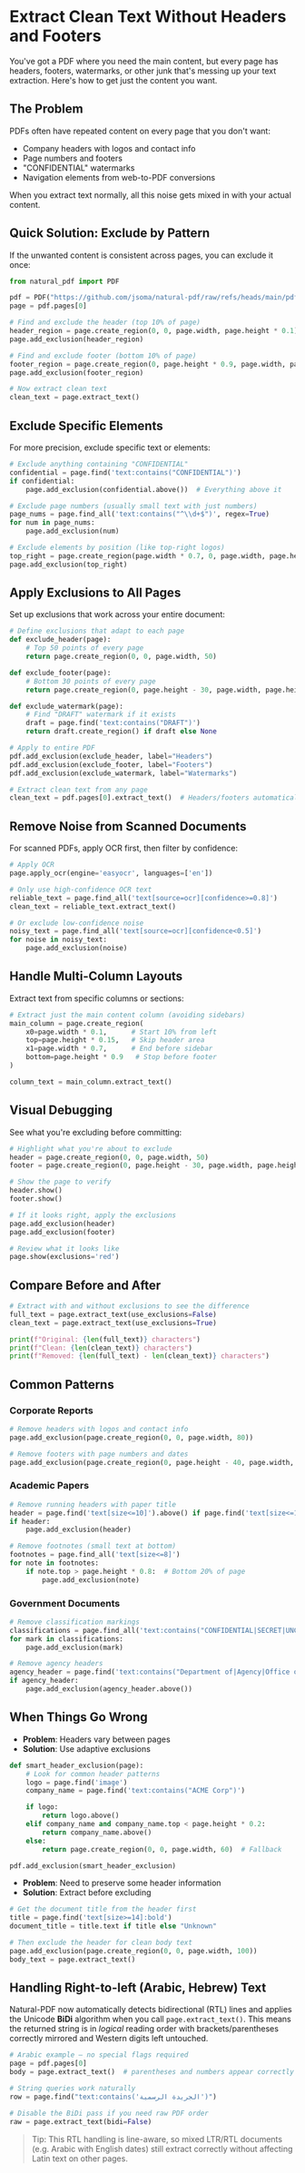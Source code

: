 # Extract Clean Text Without Headers and Footers

You've got a PDF where you need the main content, but every page has headers, footers, watermarks, or other junk that's messing up your text extraction. Here's how to get just the content you want.

## The Problem

PDFs often have repeated content on every page that you don't want:

- Company headers with logos and contact info
- Page numbers and footers
- "CONFIDENTIAL" watermarks
- Navigation elements from web-to-PDF conversions

When you extract text normally, all this noise gets mixed in with your actual content.

## Quick Solution: Exclude by Pattern

If the unwanted content is consistent across pages, you can exclude it once:

```python
from natural_pdf import PDF

pdf = PDF("https://github.com/jsoma/natural-pdf/raw/refs/heads/main/pdfs/01-practice.pdf")
page = pdf.pages[0]

# Find and exclude the header (top 10% of page)
header_region = page.create_region(0, 0, page.width, page.height * 0.1)
page.add_exclusion(header_region)

# Find and exclude footer (bottom 10% of page)
footer_region = page.create_region(0, page.height * 0.9, page.width, page.height)
page.add_exclusion(footer_region)

# Now extract clean text
clean_text = page.extract_text()
```

## Exclude Specific Elements

For more precision, exclude specific text or elements:

```python
# Exclude anything containing "CONFIDENTIAL"
confidential = page.find('text:contains("CONFIDENTIAL")')
if confidential:
    page.add_exclusion(confidential.above())  # Everything above it

# Exclude page numbers (usually small text with just numbers)
page_nums = page.find_all('text:contains("^\\d+$")', regex=True)
for num in page_nums:
    page.add_exclusion(num)

# Exclude elements by position (like top-right logos)
top_right = page.create_region(page.width * 0.7, 0, page.width, page.height * 0.15)
page.add_exclusion(top_right)
```

## Apply Exclusions to All Pages

Set up exclusions that work across your entire document:

```python
# Define exclusions that adapt to each page
def exclude_header(page):
    # Top 50 points of every page
    return page.create_region(0, 0, page.width, 50)

def exclude_footer(page):
    # Bottom 30 points of every page
    return page.create_region(0, page.height - 30, page.width, page.height)

def exclude_watermark(page):
    # Find "DRAFT" watermark if it exists
    draft = page.find('text:contains("DRAFT")')
    return draft.create_region() if draft else None

# Apply to entire PDF
pdf.add_exclusion(exclude_header, label="Headers")
pdf.add_exclusion(exclude_footer, label="Footers")
pdf.add_exclusion(exclude_watermark, label="Watermarks")

# Extract clean text from any page
clean_text = pdf.pages[0].extract_text()  # Headers/footers automatically excluded
```

## Remove Noise from Scanned Documents

For scanned PDFs, apply OCR first, then filter by confidence:

```python
# Apply OCR
page.apply_ocr(engine='easyocr', languages=['en'])

# Only use high-confidence OCR text
reliable_text = page.find_all('text[source=ocr][confidence>=0.8]')
clean_text = reliable_text.extract_text()

# Or exclude low-confidence noise
noisy_text = page.find_all('text[source=ocr][confidence<0.5]')
for noise in noisy_text:
    page.add_exclusion(noise)
```

## Handle Multi-Column Layouts

Extract text from specific columns or sections:

```python
# Extract just the main content column (avoiding sidebars)
main_column = page.create_region(
    x0=page.width * 0.1,      # Start 10% from left
    top=page.height * 0.15,   # Skip header area
    x1=page.width * 0.7,      # End before sidebar
    bottom=page.height * 0.9   # Stop before footer
)

column_text = main_column.extract_text()
```

## Visual Debugging

See what you're excluding before committing:

```python
# Highlight what you're about to exclude
header = page.create_region(0, 0, page.width, 50)
footer = page.create_region(0, page.height - 30, page.width, page.height)

# Show the page to verify
header.show()
footer.show()

# If it looks right, apply the exclusions
page.add_exclusion(header)
page.add_exclusion(footer)

# Review what it looks like
page.show(exclusions='red')
```

## Compare Before and After

```python
# Extract with and without exclusions to see the difference
full_text = page.extract_text(use_exclusions=False)
clean_text = page.extract_text(use_exclusions=True)

print(f"Original: {len(full_text)} characters")
print(f"Clean: {len(clean_text)} characters")
print(f"Removed: {len(full_text) - len(clean_text)} characters")
```

## Common Patterns

### Corporate Reports
```python
# Remove headers with logos and contact info
page.add_exclusion(page.create_region(0, 0, page.width, 80))

# Remove footers with page numbers and dates
page.add_exclusion(page.create_region(0, page.height - 40, page.width, page.height))
```

### Academic Papers
```python
# Remove running headers with paper title
header = page.find('text[size<=10]').above() if page.find('text[size<=10]') else None
if header:
    page.add_exclusion(header)

# Remove footnotes (small text at bottom)
footnotes = page.find_all('text[size<=8]')
for note in footnotes:
    if note.top > page.height * 0.8:  # Bottom 20% of page
        page.add_exclusion(note)
```

### Government Documents
```python
# Remove classification markings
classifications = page.find_all('text:contains("CONFIDENTIAL|SECRET|UNCLASSIFIED")', regex=True)
for mark in classifications:
    page.add_exclusion(mark)

# Remove agency headers
agency_header = page.find('text:contains("Department of|Agency|Office of")', regex=True)
if agency_header:
    page.add_exclusion(agency_header.above())
```

## When Things Go Wrong

- **Problem**: Headers vary between pages
- **Solution**: Use adaptive exclusions

```py
def smart_header_exclusion(page):
    # Look for common header patterns
    logo = page.find('image')
    company_name = page.find('text:contains("ACME Corp")')

    if logo:
        return logo.above()
    elif company_name and company_name.top < page.height * 0.2:
        return company_name.above()
    else:
        return page.create_region(0, 0, page.width, 60)  # Fallback

pdf.add_exclusion(smart_header_exclusion)
```

- **Problem**: Need to preserve some header information
- **Solution**: Extract before excluding

```py
# Get the document title from the header first
title = page.find('text[size>=14]:bold')
document_title = title.text if title else "Unknown"

# Then exclude the header for clean body text
page.add_exclusion(page.create_region(0, 0, page.width, 100))
body_text = page.extract_text()
```

## Handling Right-to-left (Arabic, Hebrew) Text
Natural-PDF now automatically detects bidirectional (RTL) lines and applies the Unicode **BiDi** algorithm when you call `page.extract_text()`.
This means the returned string is in *logical* reading order with brackets/parentheses correctly mirrored and Western digits left untouched.

```python
# Arabic example – no special flags required
page = pdf.pages[0]
body = page.extract_text()  # parentheses and numbers appear correctly

# String queries work naturally
row = page.find("text:contains('الجريدة الرسمية')")

# Disable the BiDi pass if you need raw PDF order
raw = page.extract_text(bidi=False)
```

> Tip: This RTL handling is line-aware, so mixed LTR/RTL documents (e.g. Arabic with English dates) still extract correctly without affecting Latin text on other pages.
